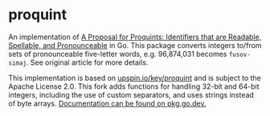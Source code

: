 # proquint
An implementation of [A Proposal for Proquints: Identifiers that are Readable, Spellable, and Pronounceable](http://arxiv.org/html/0901.4016) in Go. This package converts integers to/from sets of pronounceable five-letter words, e.g. 96,874,031 becomes `fusov-simaj`. See original article for more details.

This implementation is based on [upspin.io/key/proquint](https://github.com/upspin/upspin/tree/master/key/proquint) and is subject to the Apache License 2.0. This fork adds functions for handling 32-bit and 64-bit integers, including the use of custom separators, and uses strings instead of byte arrays. [Documentation can be found on pkg.go.dev.](https://pkg.go.dev/github.com/syrupyy/proquint)
